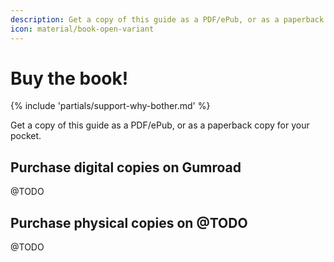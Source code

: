 ```yaml
---
description: Get a copy of this guide as a PDF/ePub, or as a paperback copy for your pocket.
icon: material/book-open-variant
---
```


# Buy the book!

{% include 'partials/support-why-bother.md' %}

Get a copy of this guide as a PDF/ePub, or as a paperback copy for your pocket.

## Purchase digital copies on Gumroad

@TODO

## Purchase physical copies on @TODO

@TODO
